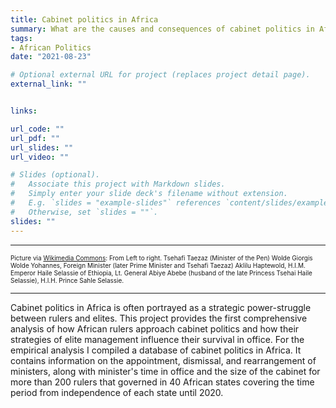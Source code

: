 ```yaml
---
title: Cabinet politics in Africa
summary: What are the causes and consequences of cabinet politics in Africa?
tags:
- African Politics
date: "2021-08-23"

# Optional external URL for project (replaces project detail page).
external_link: ""


links:

url_code: ""
url_pdf: ""
url_slides: ""
url_video: ""

# Slides (optional).
#   Associate this project with Markdown slides.
#   Simply enter your slide deck's filename without extension.
#   E.g. `slides = "example-slides"` references `content/slides/example-slides.md`.
#   Otherwise, set `slides = ""`.
slides: ""
---
```

***
<font size="1"> Picture via [Wikimedia Commons](https://commons.wikimedia.org/wiki/File:Haile_Selassie_and_Dag_Hammarskjold.jpg): From Left to right. Tsehafi Taezaz (Minister of the Pen) Wolde Giorgis Wolde Yohannes, Foreign Minister (later Prime Minister and Tsehafi Taezaz) Aklilu Haptewold, H.I.M. Emperor Haile Selassie of Ethiopia, Lt. General Abiye Abebe (husband of the late Princess Tsehai Haile Selassie), H.I.H. Prince Sahle Selassie. </font>
***

Cabinet politics in Africa is often portrayed as a strategic power-struggle between rulers and elites. This project provides the first comprehensive analysis of how African rulers approach cabinet politics and how their strategies of elite management influence their survival in office. For the empirical analysis I compiled a database of cabinet politics in Africa. It contains information on the appointment, dismissal, and rearrangement of ministers, along with minister's time in office and the size of the cabinet for more than 200 rulers that governed in 40 African states covering the time period from independence of each state until 2020.